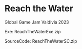 # Reach the Water
Global Game Jam Valdivia 2023

Exe: ReachTheWaterExe.zip

SourceCode: ReachTheWaterSC.zip
